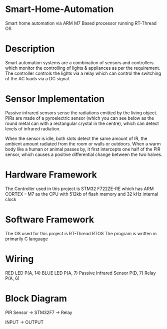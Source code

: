 # Smart-Home-Automation
Smart home automation via ARM M7 Based processor running RT-Thread OS

# Description
Smart automation systems are a combination of sensors and controllers which monitor the controlling of lights & appliances as per the requirement. The controller controls the lights via a relay which can control the switching of the AC loads via a DC signal.

# Sensor Implementation
Passive infrared sensors sense the radiations emitted by the living object.
PIRs are made of a pyroelectric sensor (which you can see below as the round metal can with a rectangular crystal in the centre), which can detect levels of infrared radiation. 

When the sensor is idle, both slots detect the same amount of IR, the ambient amount radiated from the room or walls or outdoors. When a warm body like a human or animal passes by, it first intercepts one half of the PIR sensor, which causes a positive differential change between the two halves.

# Hardware Framework
The Controller used in this project is STM32 F722ZE-RE which has ARM CORTEX – M7 as the CPU with 512kb of flash memory and 32 kHz internal clock

# Software Framework
The OS used for this project is RT-Thread RTOS
The program is written in primarily C language

# Wiring
RED LED P(A, 14)
BLUE LED P(A, 7)
Passive Infrared Sensor P(D, 7)
Relay P(A, 6)

# Block Diagram


PIR Sensor  -> STM32F7 -> Relay




INPUT            ->        OUTPUT


